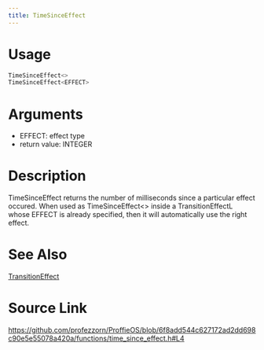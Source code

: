 ```yaml
---
title: TimeSinceEffect
---
```


# Usage
```cpp
TimeSinceEffect<>
TimeSinceEffect<EFFECT>
```

# Arguments
 * EFFECT: effect type
 * return value: INTEGER

# Description

TimeSinceEffect returns the number of milliseconds since a particular
effect occured.
When used as TimeSinceEffect<> inside a TransitionEffectL whose EFFECT is already specified,
then it will automatically use the right effect.

# See Also
[TransitionEffect](/config/styles/TransitionEffect.html)

# Source Link
https://github.com/profezzorn/ProffieOS/blob/6f8add544c627172ad2dd698c90e5e55078a420a/functions/time_since_effect.h#L4
